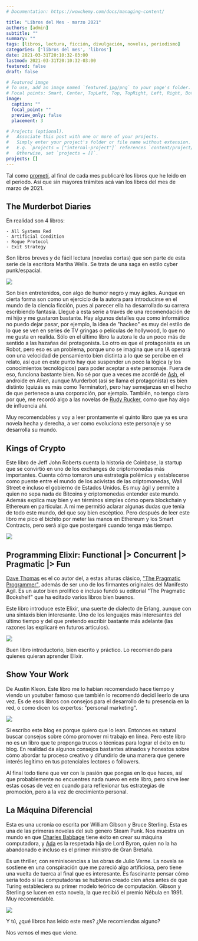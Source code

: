 ```yaml
---
# Documentation: https://wowchemy.com/docs/managing-content/

title: "Libros del Mes - marzo 2021"
authors: [admin]
subtitle: ""
summary: ""
tags: [libros, lectura, ficción, divulgación, novelas, periodismo]
categories: ['libros del mes', 'libros']
date: 2021-03-31T20:10:32-03:00
lastmod: 2021-03-31T20:10:32-03:00
featured: false
draft: false

# Featured image
# To use, add an image named `featured.jpg/png` to your page's folder.
# Focal points: Smart, Center, TopLeft, Top, TopRight, Left, Right, BottomLeft, Bottom, BottomRight.
image:
  caption: ""
  focal_point: ""
  preview_only: false
  placement: 3

# Projects (optional).
#   Associate this post with one or more of your projects.
#   Simply enter your project's folder or file name without extension.
#   E.g. `projects = ["internal-project"]` references `content/project/deep-learning/index.md`.
#   Otherwise, set `projects = []`.
projects: []
---
```


Tal como [prometí](/blog/lnds/2021/02/27/libros-del-mes/), al final de cada mes publicaré los libros que he leido en el periodo. Así que sin mayores trámites acá van los libros del mes de marzo de 2021.

## The Murderbot Diaries

En realidad son 4 libros:

    - All Systems Red
    - Artificial Condition
    - Rogue Protocol
    - Exit Strategy

Son libros breves y de fácil lectura (novelas cortas) que son parte de esta serie de la escritora Martha Wells. Se trata de una saga en estilo cyber punk/espacial.

![](libro1.jpg)

Son bien entretenidos, con algo de humor negro y muy ágiles. Aunque en cierta forma son como un ejercicio de la autora para introducirse en el mundo de la ciencia ficción, pues al parecer ella ha desarrollado su carrera escribiendo fantasía. Llegué a esta serie a través de una recomendación de mi hijo y me gustaron bastante. Hay algunos detalles que como informático no puedo dejar pasar, por ejemplo, la idea de "hackeo" es muy del estilo de lo que se ven en series de TV gringas o películas de hollywood, lo que no me gusta en realida. Sólo en el último libro la autora le da un poco más de sentido a las hazañas del protagonista. Lo otro es que el protagonista es un Robot, pero eso es un problema, porque uno se imagina que una IA operará con una velocidad de pensamiento bien distinta a lo que se percibe en el relato, así que en este punto hay que suspender un poco la lógica (y los conocimientos tecnológicos) para poder aceptar a este personaje. Fuera de eso, funciona bastante bien. No sé por que a veces me acordé de [Ash](https://en.wikipedia.org/wiki/Ash_(Alien)), el androide en Alien, aunque  Murderbot (así se llama el protagonista) es bien distinto (quizás es más como Terminator), pero hay semejanzas en el hecho de que pertenece a una corporación, por ejemplo. También, no tengo claro por qué, me recordó algo a las novelas de [Rudy Rucker](https://en.wikipedia.org/wiki/Rudy_Rucker), como que hay algo de influencia ahí.

Muy recomendables y voy a leer prontamente el quinto libro que ya es una novela hecha y derecha, a ver como evoluciona este personaje y se desarrolla su mundo.

## Kings of Crypto

Este libro de Jeff John Roberts cuenta la historia de Coinbase, la startup que se convirtió en uno de los exchanges de criptomonedas más importantes. Cuenta cómo tomaron una estrategia polémica y establecerse como puente entre el mundo de los acivistas de las criptomonedas, Wall Street e incluso el gobierno de Estados Unidos. Es muy ágil y permite a quien no sepa nada de Bitcoins y criptomonedas entender este mundo. Además explica muy bien y en términos simples cómo opera blockchain y Ethereum en particular. A mi me permitió aclarar algunas dudas que tenía de todo este mundo, del que soy bien escéptico. Pero después de leer este libro me pico el bichito por meter las manos en Ethereum y los Smart Contracts, pero será algo que postergaré cuando tenga más tiempo.

![](libro2.jpg)

## Programming Elixir: Functional |> Concurrent |> Pragmatic |> Fun

[Dave Thomas](https://en.wikipedia.org/wiki/Dave_Thomas_(programmer)) es el co autor del, a estas alturas clásico, ["The Pragmatic Programmer"](https://pragprog.com/titles/tpp20/the-pragmatic-programmer-20th-anniversary-edition/), además de ser uno de los firmantes originales del Manifesto Ágil. Es un autor bien prolífico e incluso fundó su editorial "The Pragmatic Bookshelf" que ha editado varios libros bien buenos.

Este libro introduce este Elixir, una suerte de dialecto de Erlang, aunque con una sintaxis bien interesante. Uno de los lenguajes más interesantes del último tiempo y del que pretendo escribir bastante más adelante (las razones las explicaré en futuros artículos).

![](libro3.jpg)

Buen libro introductorio, bien escrito y práctico. Lo recomiendo para quienes quieran aprender Elixir.

## Show Your Work

De Austin Kleon. Este libro me lo habían recomendado hace tiempo y viendo un youtuber famoso que también lo recomendó decidí leerlo de una vez. Es de esos libros con consejos para el desarrollo de tu presencia en la red, o como dicen los expertos: "personal marketing".

![](libro4.jpg)

Si escribo este blog es porque quiero que lo lean. Entonces es natural buscar consejos sobre cómo promover mi trabajo en línea. Pero este libro no es un libro que te proponga trucos o técnicas para lograr el éxito en tu blog. En realidad da algunos consejos bastantes atinados y honestos sobre cómo abordar tu proceso creativo y difundirlo de una manera que genere interés legítimo en tus potenciales lectores o followers.

Al final todo tiene que ver con la pasión que pongas en lo que haces, así que probablemente no encuentres nada nuevo en este libro, pero sirve leer estas cosas de vez en cuando para reflexionar tus estrategias de promoción, pero a la vez de crecimiento personal.

## La Máquina Diferencial

Esta es una ucronía co escrita por William Gibson y Bruce Sterling. Esta es una de las primeras novelas del sub genero Steam Punk. Nos muestra un mundo en que [Charles Babbage](https://lnds.net/blog/lnds/2011/10/18/desde-siempre/) tiene éxito en crear su máquina computadora, y [Ada](https://lnds.net/blog/lnds/2009/01/17/la-primera-analista-de-sistemas/) es la respetada hija de Lord Byron, quien no la ha abandonado e incluso es el primer ministro de Gran Bretaña.

Es un thriller, con reminiscencias a las obras de Julio Verne. La novela se sostiene en  una conspiración que me pareció algo artificiosa, pero tiene una vuelta de tuerca al final que es interesante. Es fascinante pensar cómo sería todo si las computadoras se hubieran creado cien años antes de que Turing estableciera su primer modelo teórico de computación. Gibson y Sterling se lucen en esta novela, la que recibió el premio Nébula en 1991. Muy recomendable.

![](libro5.jpg)

Y tú, ¿qué libros has leido este mes? ¿Me recomiendas alguno?

Nos vemos el mes que viene.

